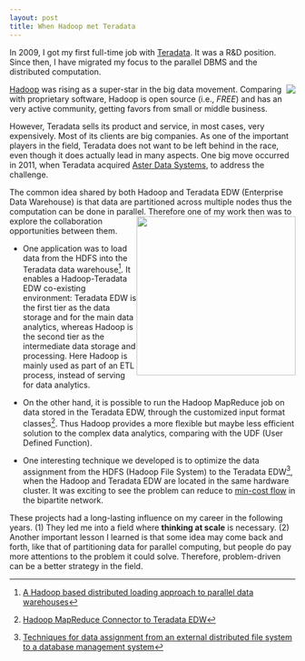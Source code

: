 ```yaml
---
layout: post
title: When Hadoop met Teradata
---
```




In 2009, I got my first full-time job with [Teradata](http://www.teradata.com). It was a R&D position. Since then, I have migrated my focus to the parallel DBMS and the distributed computation. 


[Hadoop](http://hadoop.apache.org/) was rising as a super-star in the big data movement. 
<img style="float: right" src="http://thinkingscale.com/public/hadoop-logo.jpg" />
Comparing with proprietary software, Hadoop is open source (i.e., *FREE*) and has an very active community, getting favors from small or middle business. 

However, Teradata sells its product and service, in most cases, very expensively. Most of its clients are big companies.
As one of the important players in the field, Teradata does not want to be left behind in the race, even though it does actually lead in many aspects. One big move occurred in 2011, when Teradata acquired [Aster Data Systems](http://en.wikipedia.org/wiki/Aster_Data_Systems), to address the challenge.



The common idea shared by both Hadoop and Teradata EDW (Enterprise Data Warehouse) is that data are partitioned across multiple nodes thus the computation can be done in parallel. 
<img style="float: right" src="http://thinkingscale.com/public/teradata-logo.jpg" width=280x/>
Therefore one of my work then was to explore the collaboration opportunities between them. 

* One application was to load data from the HDFS into the Teradata data warehouse[^1]. It enables a Hadoop-Teradata EDW co-existing environment: Teradata EDW is the first tier as the data storage and for the main data analytics, whereas Hadoop is the second tier as the intermediate data storage and processing. Here Hadoop is mainly used as part of an ETL process, instead of serving for data analytics.

* On the other hand, it is possible to run the Hadoop MapReduce job on data stored in the Teradata EDW, through the customized input format classes[^2]. Thus Hadoop provides a more flexible but maybe less efficient solution to the complex data analytics, comparing with the UDF (User Defined Function).

* One interesting technique we developed is to optimize the data assignment from the HDFS (Hadoop File System) to the Teradata EDW[^3], when the Hadoop and Teradata EDW are located in the same hardware cluster. It was exciting to see the problem can reduce to [min-cost flow](http://en.wikipedia.org/wiki/Minimum-cost_flow_problem) in the bipartite network. 

These projects had a long-lasting influence on my career in the following years. (1) They led me into a field where **thinking at scale** is necessary. 
(2) Another important lesson I learned is that some idea may come back and forth, like that of partitioning data for parallel computing, but people do pay more attentions to the problem it could solve. Therefore, problem-driven can be a better strategy in the field.



[^1]: [A Hadoop based distributed loading approach to parallel data warehouses](http://dl.acm.org/citation.cfm?id=1989323.1989440&coll=DL&dl=GUIDE&CFID=537999572&CFTOKEN=72178896)

[^2]: [Hadoop MapReduce Connector to Teradata EDW](http://developer.teradata.com/extensibility/articles/hadoop-mapreduce-connector-to-teradata-edw)

[^3]: [Techniques for data assignment from an external distributed file system to a database management system](http://www.google.com/patents/US20130173666)



